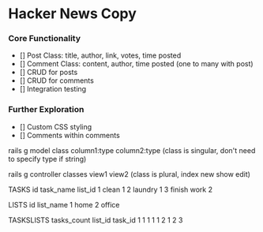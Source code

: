 # Hacker News Copy

### Core Functionality
- [] Post Class: title, author, link, votes, time posted
- [] Comment Class: content, author, time posted (one to many with post)
- [] CRUD for posts
- [] CRUD for comments
- [] Integration testing


### Further Exploration
- [] Custom CSS styling
- [] Comments within comments



rails g model class column1:type column2:type
  (class is singular, don't need to specify type if string)

rails g controller classes view1 view2
  (class is plural, index new show edit)


TASKS
id      task_name      list_id
1         clean           1
2         laundry         1
3         finish work     2

LISTS
id      list_name
1         home
2         office

TASKSLISTS
tasks_count   list_id   task_id
1               1           1
1               1           2
1               2           3
